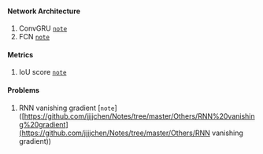 #### Network Architecture

1. ConvGRU	[`note`](./ConvGRU/ConvGRU.md)
2. FCN [`note`](./FCN/FCN.md)

#### Metrics

1. IoU score [`note`](<https://github.com/jjjjchen/Notes/tree/master/Others/IoU>)

#### Problems

1. RNN vanishing gradient  [`note`]([https://github.com/jjjjchen/Notes/tree/master/Others/RNN%20vanishing%20gradient](https://github.com/jjjjchen/Notes/tree/master/Others/RNN vanishing gradient))